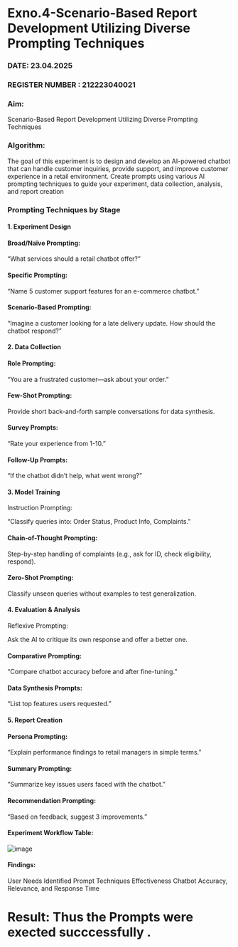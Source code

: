 # Exno.4-Scenario-Based Report Development Utilizing Diverse Prompting Techniques
### DATE: 23.04.2025                                                                     
### REGISTER NUMBER : 212223040021
### Aim: 
Scenario-Based Report Development Utilizing Diverse Prompting Techniques
### Algorithm:  
The goal of this experiment is to design and develop an AI-powered chatbot that can handle customer inquiries, provide support, and improve customer experience in a retail environment. Create prompts using various AI prompting techniques to guide your experiment, data collection, analysis, and report creation

### Prompting Techniques by Stage
#### 1. Experiment Design
#### Broad/Naïve Prompting:

“What services should a retail chatbot offer?”

#### Specific Prompting:

“Name 5 customer support features for an e-commerce chatbot.”

#### Scenario-Based Prompting:

“Imagine a customer looking for a late delivery update. How should the chatbot respond?”

#### 2. Data Collection
#### Role Prompting:

“You are a frustrated customer—ask about your order.”

#### Few-Shot Prompting:

Provide short back-and-forth sample conversations for data synthesis.

#### Survey Prompts:

“Rate your experience from 1-10.”

#### Follow-Up Prompts:

“If the chatbot didn’t help, what went wrong?”

#### 3. Model Training
Instruction Prompting:

“Classify queries into: Order Status, Product Info, Complaints.”

#### Chain-of-Thought Prompting:

Step-by-step handling of complaints (e.g., ask for ID, check eligibility, respond).

#### Zero-Shot Prompting:

Classify unseen queries without examples to test generalization.

#### 4. Evaluation & Analysis
Reflexive Prompting:

Ask the AI to critique its own response and offer a better one.

#### Comparative Prompting:

“Compare chatbot accuracy before and after fine-tuning.”

#### Data Synthesis Prompts:

“List top features users requested.”

#### 5. Report Creation
#### Persona Prompting:

“Explain performance findings to retail managers in simple terms.”

#### Summary Prompting:

“Summarize key issues users faced with the chatbot.”

#### Recommendation Prompting:

“Based on feedback, suggest 3 improvements.”

#### Experiment Workflow Table:

![image](https://github.com/user-attachments/assets/940f09bf-80b3-4574-bb6d-e12385ca47c8)

#### Findings:
User Needs Identified
Prompt Techniques Effectiveness
Chatbot Accuracy, Relevance, and Response Time

# Result: Thus the Prompts were exected succcessfully .
